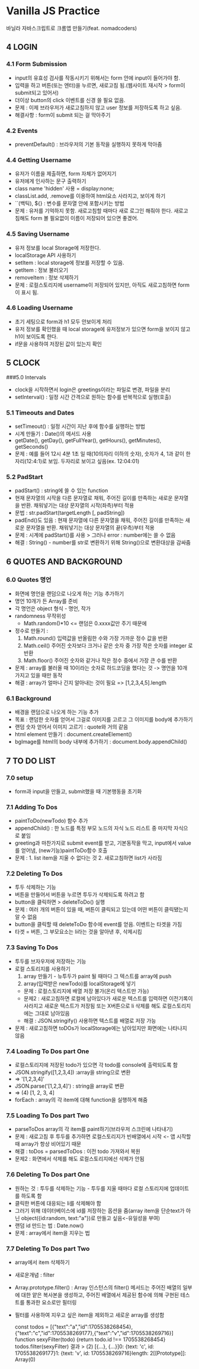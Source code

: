 # Vanilla JS Practice

바닐라 자바스크립트로 크롬앱 만들기(feat. nomadcoders)

## 4 LOGIN

### 4.1 Form Submission
- input의 유효성 검사를 작동시키기 위해서는 form 안에 input이 들어가야 함.
- 입력을 하고 버튼(또는 엔터)을 누르면, 새로고침 됨.(웹사이트 재시작 > form이 submit되고 있어서)
- 더이상 button의 click 이벤트를 신경 쓸 필요 없음.
- 문제 : 이제 브라우저가 새로고침하지 않고 user 정보를 저장하도록 하고 싶음.
- 해결사항 : form이 submit 되는 걸 막아주기

### 4.2 Events
- preventDefault() : 브라우저의 기본 동작을 실행하지 못하게 막아줌

### 4.4 Getting Username
- 유저가 이름을 제출하면, form 자체가 없어지기
- 유저에게 인사하는 문구 출력하기
- class name 'hidden' 사용 = display:none;
- classList.add, .remove를 이용하여 html요소 사라지고, 보이게 하기
- ``(백틱), ${} : 변수를 문자열 안에 포함시키는 방법 
- 문제 : 유저를 기억하지 못함. 새로고침할 때마다 새로 로그인 해줘야 한다. 새로고침해도 form 볼 필요없이 이름이 저장되어 있으면 좋겠어.

### 4.5 Saving Username
- 유저 정보를 local Storage에 저장한다.
- localStorage API 사용하기
- setItem : local storage에 정보를 저장할 수 있음.
- getItem : 정보 불러오기
- removeItem : 정보 삭제하기
- 문제 : 로컬스토리지에 username이 저장되어 있지만, 아직도 새로고침하면 form이 표시 됨. 

### 4.6 Loading Username
- 초기 세팅으로 form과 h1 모두 안보이게 처리
- 유저 정보를 확인했을 때 local storage에 유저정보가 있으면 form을 보이지 않고 h1이 보이도록 한다.
- if문을 사용하여 저장된 값이 있는지 확인


## 5 CLOCK

###5.0 Intervals
- clock을 시작하면서 login은 greetings이라는 파일로 변경, 파일을 분리
- setInterval() : 일정 시간 간격으로 원하는 함수를 반복적으로 실행(호출)

### 5.1 Timeouts and Dates
- setTimeout() : 일정 시간이 지난 후에 함수를 실행하는 방법
- 시계 만들기 : Date()의 메서드 사용
- getDate(), getDay(), getFullYear(), getHours(), getMinutes(), getSeconds()
- 문제 : 예를 들어 12시 4분 1초 일 때(10의자리 이하의 숫자), 숫자가 4, 1과 같이 한자리(12:4:1)로 보임. 두자리로 보이고 싶음(ex. 12:04:01)

### 5.2 PadStart
- padStart() : string에 쓸 수 있는 function
- 현재 문자열의 시작을 다른 문자열로 채워, 주어진 길이를 만족하는 새로운 문자열을 반환. 채워넣기는 대상 문자열의 시작(좌측)부터 적용
- 문법 : str.padStart(targetLength [, padString])
- padEnd()도 있음 : 현재 문자열에 다른 문자열을 채워, 주어진 길이를 만족하는 새로운 문자열을 반환. 채워넣기는 대상 문자열의 끝(우측)부터 적용
- 문제 : 시계에 padStart()를 사용 > 그러나 error : number에는 쓸 수 없음
- 해결 : String() - number를 str로 변환하기 위해 String()으로 변환대상을 감싸줌


## 6 QUOTES AND BACKGROUND

### 6.0 Quotes 명언
- 화면에 명언을 랜덤으로 나오게 하는 기능 추가하기 
- 명언 10개가 든 Array를 준비
- 각 명언은 object 형식 - 명언, 작가
- randomness 무작위성
    - Math.random()*10 <= 랜덤은 0.xxxx값만 주기 때문에
- 정수로 만들기 : 
    1. Math.round() 입력값을 반올림한 수와 가장 가까운 정수 값을 반환
    2. Math.ceil() 주어진 숫자보다 크거나 같은 숫자 중 가장 작은 숫자를 integer 로 반환 
    3. Math.floor() 주어진 숫자와 같거나 작은 정수 중에서 가장 큰 수를 반환
- 문제 : array를 불러올 때 10이라는 숫자로 하드코딩을 했다는 것 -> 명언을 10개 가지고 있을 때만 동작
- 해결 : array가 얼마나 긴지 알아내는 것이 필요 => [1,2,3,4,5].length

### 6.1 Background
- 배경을 랜덤으로 나오게 하는 기능 추가
- 목표 : 랜덤한 숫자를 얻어서 그걸로 이미지를 고르고 그 이미지를 body에 추가하기
- 랜덤 숫자 얻어서 이미지 고르기 : quote와 거의 같음
- html element 만들기 : document.createElement()
- bgImage를 html의 body 내부에 추가하기 : document.body.appendChild()


## 7 TO DO LIST

### 7.0 setup
- form과 input을 만들고, submit했을 때 기본행동을 초기화

### 7.1 Adding To Dos
- paintToDo(newTodo) 함수 추가
- appendChild() : 한 노드를 특정 부모 노드의 자식 노드 리스트 중 마지막 자식으로 붙임
- greeting과 마찬가지로 submit event를 받고, 기본동작을 막고, input에서 value를 얻어냄, (new기능)paintToDo함수 호출
- 문제 : 1. list item을 지울 수 없다는 것 2. 새로고침하면 list가 사라짐

### 7.2 Deleting To Dos
- 투두 삭제하는 기능
- 버튼을 만들어서 버튼을 누르면 투두가 삭제되도록 하려고 함
- button을 클릭하면 > deleteToDo() 실행
- 문제 : 여러 개의 버튼이 있을 때, 버튼이 클릭되고 있는데 어떤 버튼이 클릭됐는지 알 수 없음
- button을 클릭할 때 deleteToDo 함수에 event를 얻음. 이벤트는 타겟을 가짐
- 타겟 = 버튼, 그 부모요소는 li라는 것을 알아낸 후, 삭제시킴

### 7.3 Saving To Dos
- 투두를 브자우저에 저장하는 기능
- 로컬 스토리지를 사용하기
    1. array 만들기 - 뉴투두가 paint 될 때마다 그 텍스트를 array에 push
    2. array(입력받은 newTodo)를 localStorage에 넣기
    - 문제 : 로컬스토리지에 배열 저장 불가(온리 텍스트만 가능)
    - 문제2 : 새로고침하면 로컬에 남아있다가 새로운 텍스트를 입력하면 이전기록이 사라지고 새로운 텍스트가 저장됨 또는 X버튼으로 li 삭제를 해도 로컬스토리지에는 그대로 남아있음
    - 해결 : JSON.stringify() 사용하면 텍스트를 배열로 저장 가능
- 문제 : 새로고침하면 toDOs가 localStorage에는 남아있지만 화면에는 나타나지 않음

### 7.4 Loading To Dos part One
- 로컬스토리지에 저장된 todo가 있으면 각 todo를 console에 출력되도록 함
- JSON.stringify([1,2,3,4]) :array을 string으로 변환
- => '[1,2,3,4]'
- JSON.parse('[1,2,3,4]') : string을 array로 변환
- => (4) [1, 2, 3, 4]
- forEach : array의 각 item에 대해 function을 실행하게 해줌

### 7.5 Loading To Dos part Two
- parseToDos array의 각 item를 paint하기(브라우저 스크린에 나타내기)
- 문제 : 새로고침 후 투두를 추가하면 로컬스토리지가 빈배열에서 시작 <- 앱 시작할 때 array가 항상 비어있기 때문
- 해결 : toDos = parsedToDos :  이전 todo 가져와서 복원
- 문제2 : 화면에서 삭제를 해도 로컬스토리지에선 삭제가 안됨

### 7.6 Deleting To Dos part One
- 원하는 것 : 투두를 삭제하는 기능 - 투두를 지울 때마다 로컬 스토리지에 업데이트를 하도록 함
- 클릭한 버튼에 대응되는 li를 삭제해야 함
- 그러기 위해 데이터베이스에 id를 저장하는 옵션을 줌(array item을 단순text가 아닌 object({id:random, text:"a"})로 만들고 싶음<-유일성을 부여)
- 랜덤 id 만드는 법 : Date.now()
- 문제 : array에서 item을 지우는 법

### 7.7 Deleting To Dos part Two
- array에서 item 삭제하기
- 새로운개념 : filter
- Array.prototype.filter() : Array 인스턴스의 filter() 메서드는 주어진 배열의 일부에 대한 얕은 복사본을 생성하고, 주어진 배열에서 제공된 함수에 의해 구현된 테스트를 통과한 요소로만 필터링
- 필터를 사용하여 지우고 싶은 item을 제외하고 새로운 array를 생성함

    const todos = [{"text":"a","id":1705538268454},{"text":"c","id":1705538269177},{"text":"v","id":1705538269716}]
    function sexyFilter(todo) {return todo.id !== 1705538268454}
    todos.filter(sexyFilter)
    결과 > (2) [{…}, {…}]0: {text: 'c', id: 1705538269177}1: {text: 'v', id: 1705538269716}length: 2[[Prototype]]: Array(0)